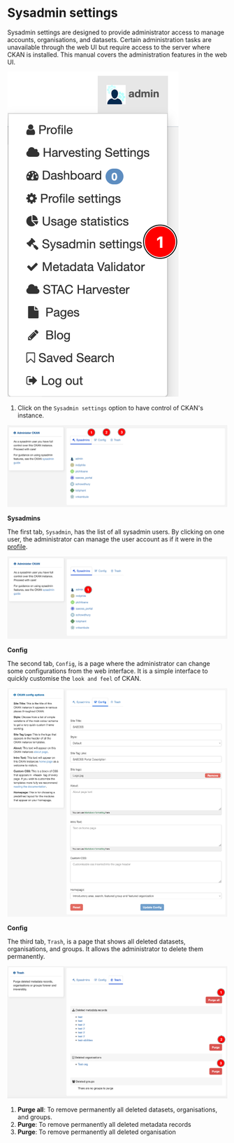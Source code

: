 # Sysadmin settings

Sysadmin settings are designed to provide administrator access to manage accounts, organisations, and datasets. Certain 
administration tasks are unavailable through the web UI but require access to the server where CKAN is installed. 
This manual covers the administration features in the web UI.

![sysadmin settings](./img/sysadmin-settings-1.png)

1. Click on the `Sysadmin settings` option to have control of CKAN's instance. 

![sysadmin settings](./img/sysadmin-settings-2.png)

    
**Sysadmins**

The first tab, `Sysadmin`, has the list of all sysadmin users. By clicking on one user, the administrator can manage 
the user account as if it were in the [profile](profile.md).

![sysadmin settings](./img/sysadmin-settings-3.png)


**Config**

The second tab, `Config`,  is a page where the administrator can change some configurations from the web interface. 
It is a simple interface to quickly customise the `look and feel` of CKAN.

![sysadmin settings](./img/sysadmin-settings-4.png)


**Config**

The third tab, `Trash`, is a page that shows all deleted datasets, organisations, and groups. It allows the 
administrator to delete them permanently.

![sysadmin settings](./img/sysadmin-settings-5.png)

1. **Purge all**: To remove permanently all deleted datasets, organisations, and groups.
2. **Purge**: To remove permanently all deleted metadata records
3. **Purge**: To remove permanently all deleted organisation
